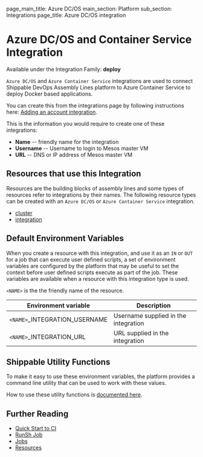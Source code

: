 page_main_title: Azure DC/OS
main_section: Platform
sub_section: Integrations
page_title: Azure DC/OS integration

# Azure DC/OS and Container Service Integration

Available under the Integration Family: **deploy**

`Azure DC/OS` and `Azure Container Service` integrations are used to connect Shippable DevOps Assembly Lines platform to Azure Container Service to deploy Docker based applications.

You can create this from the integrations page by following instructions here: [Adding an account integration](/platform/management/integrations/#adding-an-account-integration).

This is the information you would require to create one of these integrations:

* **Name** -- friendly name for the integration
* **Username** -- Username to login to Mesos master VM
* **URL** -- DNS or IP address of Mesos master VM

## Resources that use this Integration
Resources are the building blocks of assembly lines and some types of resources refer to integrations by their names. The following resource types can be created with an `Azure DC/OS` or `Azure Container Service` integration.

* [cluster](/platform/workflow/resource/cluster)
* [integration](/platform/workflow/resource/integration)

## Default Environment Variables
When you create a resource with this integration, and use it as an `IN` or `OUT` for a job that can execute user defined scripts, a set of environment variables are configured by the platform that may be useful to set the context before user defined scripts execute as part of the job. These variables are available when a resource with this integration type is used.

`<NAME>` is the the friendly name of the resource.

| Environment variable						| Description        |
| ------			 							|----------------- |
| `<NAME>`\_INTEGRATION\_USERNAME			| Username supplied in the integration |
| `<NAME>`\_INTEGRATION\_URL   			| URL supplied in the integration |

## Shippable Utility Functions
To make it easy to use these environment variables, the platform provides a command line utility that can be used to work with these values.

How to use these utility functions is [documented here](/platform/tutorial/workflow/using-shipctl).

## Further Reading
* [Quick Start to CI](/getting-started/ci-sample)
* [RunSh Job](/platform/workflow/job/runsh)
* [Jobs](/platform/workflow/job/overview)
* [Resources](/platform/workflow/resource/overview)
